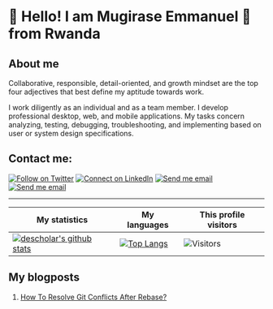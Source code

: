 # :handshake: Hello! I am Mugirase Emmanuel :man: from Rwanda
## About me
Collaborative, responsible, detail-oriented, and growth mindset are the top four adjectives that best define my aptitude towards work.

I work diligently as an individual and as a team member. I develop professional desktop, web, and mobile applications. My tasks concern analyzing, testing, debugging, troubleshooting, and implementing based on user or system design specifications.

## Contact me:

[![Follow on Twitter](https://img.shields.io/badge/--twitter?label=Twitter&logo=Twitter&style=social)](https://twitter.com/descholar3) [![Connect on LinkedIn](https://img.shields.io/badge/--linkedin?label=LinkedIn&logo=LinkedIn&style=social)](https://www.linkedin.com/in/mugirase-emmanuel) [![Send me email](https://img.shields.io/badge/--gmail?label=Gmail&logo=Gmail&style=social)](mailto:emmamugira@gmail.com) [![Send me email](https://img.shields.io/badge/--angellist?label=AngelList&logo=AngelList&style=social)](https://angel.co/u/mugirase-emmanuel-1)
___

|My statistics|My languages|This profile visitors|
|-|-|-|
|[![descholar's github stats](https://github-readme-stats.vercel.app/api?username=descholar-ceo&show_icons=true&theme=dark&hide_title=true)](https://github.com/descholar-ceo)|[![Top Langs](https://github-readme-stats.vercel.app/api/top-langs/?username=descholar-ceo&show_icons=true&theme=dark&layout=compact&hide_title=true)](https://github.com/descholar-ceo)|![Visitors](https://profile-counter.glitch.me/%7Bdescholar-ceo%7D/count.svg)

## My blogposts
1. [How To Resolve Git Conflicts After Rebase?](https://medium.com/@emmamugira/how-to-resolve-git-conflicts-after-rebase-e4afde1eab1)